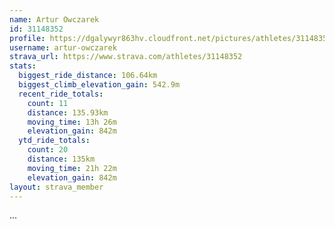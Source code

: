 ```yaml
---
name: Artur Owczarek
id: 31148352
profile: https://dgalywyr863hv.cloudfront.net/pictures/athletes/31148352/15906846/1/large.jpg
username: artur-owczarek
strava_url: https://www.strava.com/athletes/31148352
stats:
  biggest_ride_distance: 106.64km
  biggest_climb_elevation_gain: 542.9m
  recent_ride_totals:
    count: 11
    distance: 135.93km
    moving_time: 13h 26m
    elevation_gain: 842m
  ytd_ride_totals:
    count: 20
    distance: 135km
    moving_time: 21h 22m
    elevation_gain: 842m
layout: strava_member
--- 
```

...
